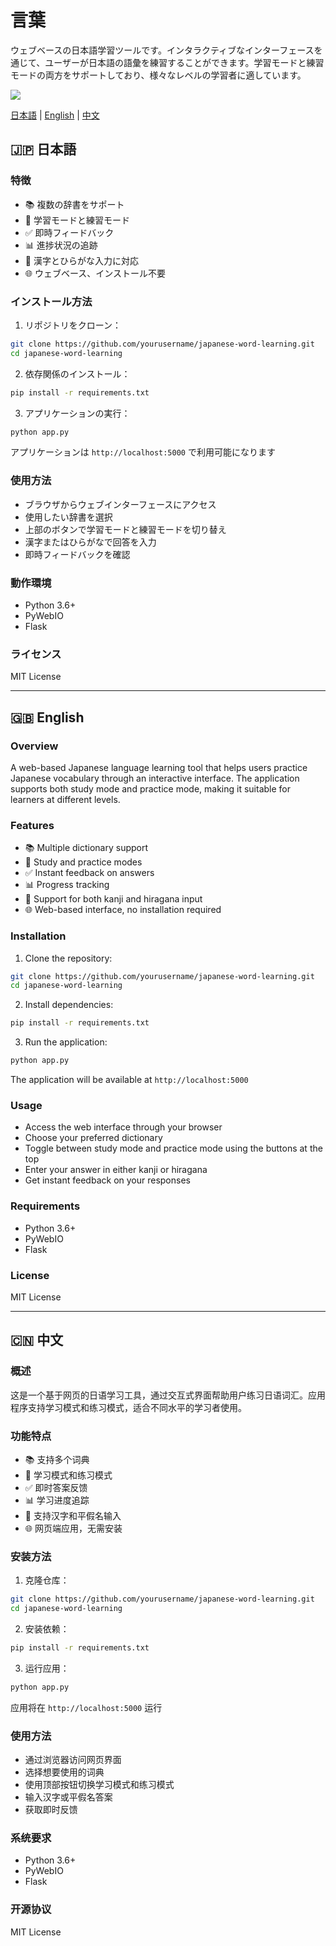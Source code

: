 # 言葉

ウェブベースの日本語学習ツールです。インタラクティブなインターフェースを通じて、ユーザーが日本語の語彙を練習することができます。学習モードと練習モードの両方をサポートしており、様々なレベルの学習者に適しています。

![](/home/tetsuya/Development/iamcheyan.com/小工具/言葉/assets/image-20250105223827741.png)

 [日本語](#japanese) | [English](#english) | [中文](#chinese) 

<a name="japanese"></a>

## 🇯🇵 日本語

### 特徴
- 📚 複数の辞書をサポート
- 🔄 学習モードと練習モード
- ✅ 即時フィードバック
- 📊 進捗状況の追跡
- 🎯 漢字とひらがな入力に対応
- 🌐 ウェブベース、インストール不要

### インストール方法
1. リポジトリをクローン：
```bash
git clone https://github.com/yourusername/japanese-word-learning.git
cd japanese-word-learning
```

2. 依存関係のインストール：
```bash
pip install -r requirements.txt
```

3. アプリケーションの実行：
```bash
python app.py
```

アプリケーションは `http://localhost:5000` で利用可能になります

### 使用方法
- ブラウザからウェブインターフェースにアクセス
- 使用したい辞書を選択
- 上部のボタンで学習モードと練習モードを切り替え
- 漢字またはひらがなで回答を入力
- 即時フィードバックを確認

### 動作環境
- Python 3.6+
- PyWebIO
- Flask

### ライセンス
MIT License 

---

<a name="english"></a>
## 🇬🇧 English

### Overview
A web-based Japanese language learning tool that helps users practice Japanese vocabulary through an interactive interface. The application supports both study mode and practice mode, making it suitable for learners at different levels.

### Features
- 📚 Multiple dictionary support
- 🔄 Study and practice modes
- ✅ Instant feedback on answers
- 📊 Progress tracking
- 🎯 Support for both kanji and hiragana input
- 🌐 Web-based interface, no installation required

### Installation
1. Clone the repository:
```bash
git clone https://github.com/yourusername/japanese-word-learning.git
cd japanese-word-learning
```

2. Install dependencies:
```bash
pip install -r requirements.txt
```

3. Run the application:
```bash
python app.py
```

The application will be available at `http://localhost:5000`

### Usage
- Access the web interface through your browser
- Choose your preferred dictionary
- Toggle between study mode and practice mode using the buttons at the top
- Enter your answer in either kanji or hiragana
- Get instant feedback on your responses

### Requirements
- Python 3.6+
- PyWebIO
- Flask

### License
MIT License

---

<a name="chinese"></a>
## 🇨🇳 中文

### 概述
这是一个基于网页的日语学习工具，通过交互式界面帮助用户练习日语词汇。应用程序支持学习模式和练习模式，适合不同水平的学习者使用。

### 功能特点
- 📚 支持多个词典
- 🔄 学习模式和练习模式
- ✅ 即时答案反馈
- 📊 学习进度追踪
- 🎯 支持汉字和平假名输入
- 🌐 网页端应用，无需安装

### 安装方法
1. 克隆仓库：
```bash
git clone https://github.com/yourusername/japanese-word-learning.git
cd japanese-word-learning
```

2. 安装依赖：
```bash
pip install -r requirements.txt
```

3. 运行应用：
```bash
python app.py
```

应用将在 `http://localhost:5000` 运行

### 使用方法
- 通过浏览器访问网页界面
- 选择想要使用的词典
- 使用顶部按钮切换学习模式和练习模式
- 输入汉字或平假名答案
- 获取即时反馈

### 系统要求
- Python 3.6+
- PyWebIO
- Flask

### 开源协议
MIT License


